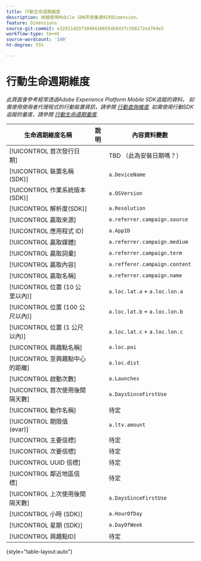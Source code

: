```yaml
---
title: 行動生命週期維度
description: 根據使用Mobile SDK所收集資料的Dimension。
feature: Dimensions
source-git-commit: e32821dd3f30404166554b8437c508172e4764e5
workflow-type: tm+mt
source-wordcount: '149'
ht-degree: 55%

---
```


# 行動生命週期維度

*此頁面會參考經常透過Adobe Experience Platform Mobile SDK追蹤的資料。 如需使用使用者代理程式的行動裝置資訊，請參閱 [行動查詢維度](mobile-dimensions.md). 如需使用行動SDK追蹤的量度，請參閱 [行動生命週期量度](../metrics/lifecycle-metrics.md).*

| 生命週期維度名稱 | 說明 | 內容資料變數 |
| --- | --- | --- |
| [!UICONTROL 首次發行日期] | | TBD （此為安裝日期嗎？） |
| [!UICONTROL 裝置名稱 (SDK)] | | `a.DeviceName` |
| [!UICONTROL 作業系統版本 (SDK)] | | `a.OSVersion` |
| [!UICONTROL 解析度(SDK)] | | `a.Resolution` |
| [!UICONTROL 贏取來源] | | `a.referrer.campaign.source` |
| [!UICONTROL 應用程式 ID] | | `a.AppID` |
| [!UICONTROL 贏取媒體] | | `a.referrer.campaign.medium` |
| [!UICONTROL 贏取詞彙] | | `a.referrer.campaign.term` |
| [!UICONTROL 贏取內容] | | `a.refferer.campaign.content` |
| [!UICONTROL 贏取名稱] | | `a.referrer.campaign.name` |
| [!UICONTROL 位置 (10 公里以內)] | | `a.loc.lat.a` + `a.loc.lon.a` |
| [!UICONTROL 位置 (100 公尺以內)] | | `a.loc.lat.b` + `a.loc.lon.b` |
| [!UICONTROL 位置 (1 公尺以內)] | | `a.loc.lat.c` + `a.loc.lon.c` |
| [!UICONTROL 興趣點名稱] | | `a.loc.poi` |
| [!UICONTROL 至興趣點中心的距離] | | `a.loc.dist` |
| [!UICONTROL 啟動次數] | | `a.Launches` |
| [!UICONTROL 首次使用後間隔天數] | | `a.DaysSinceFirstUse` |
| [!UICONTROL 動作名稱] | | 待定 |
| [!UICONTROL 期限值 (evar)] | | `a.ltv.amount` |
| [!UICONTROL 主要信標] | | 待定 |
| [!UICONTROL 次要信標] | | 待定 |
| [!UICONTROL UUID 信標] | | 待定 |
| [!UICONTROL 鄰近地區信標] | | 待定 |
| [!UICONTROL 上次使用後間隔天數] | | `a.DaysSinceFirstUse` |
| [!UICONTROL 小時 (SDK)] | | `a.HourOfDay` |
| [!UICONTROL 星期 (SDK)] | | `a.DayOfWeek` |
| [!UICONTROL 興趣點ID] | | 待定 |

{style="table-layout:auto"}

<!-- Missing: Install Date -->
